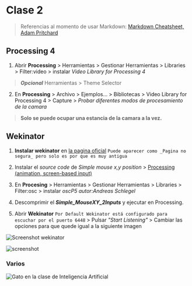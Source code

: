 # Clase 2

> Referencias al momento de usar Markdown: [Markdown Cheatsheet, Adam Pritchard](https://github.com/adam-p/markdown-here/wiki/Markdown-Cheatsheet#links)

## Processing 4

1. Abrir **Processing** > Herramientas > Gestionar Herramientas > Libraries > Filter:video > instalar *Video Library for Processing 4*

> **_Opcional_**  Herramientas > Theme Selector


2. En **Processing** > Archivo > Ejemplos... > Bibliotecas > Video Library for Processing 4 > Capture > _Probar diferentes modos de procesamiento de la camara_


> **Solo se puede ocupar una estancia de la camara a la vez.**

## Wekinator

1. **Instalar wekinator** en [la pagina oficial](http://www.wekinator.org/downloads/) `Puede aparecer como _Pagina no segura_ pero solo es por que es muy antigua`

2. Instalar el *source code* de _Simple mouse x,y position_ > [Processing (animation, screen-based input)](http://www.wekinator.org/examples/#Processing_animation_screen-based_input)

4. En **Procesing** > Herramientas > Gestionar Herramientas > Libraries > Filter:osc > instalar *oscP5 _autor:Andreas Schlegel_*

5.  Descomprimir el _**Simple_MouseXY_2Inputs**_ y ejecutar en Processing.

6. Abrir **Wekinator** `Por Default Wekinator está configurado para escuchar por el puerto 6448` > Pulsar _"Start Listening"_ > Cambiar las opciones para que quede igual a la siguiente imagen

<image src="\imágenes\Screenshots\Captura de pantalla (1).png" alt="Screenshot wekinator"> 
  
![screenshot](file:///D:/g34/Mis%20im%C3%A1genes/Screenshots/Captura%20de%20pantalla%20(1).png)


### Varios

![Gato en la clase de Inteligencia Artificial](https://leschatonsswingueurs.eu/wp-content/uploads/2021/06/chat-devant-ordinateur-e1622947413184.png)
